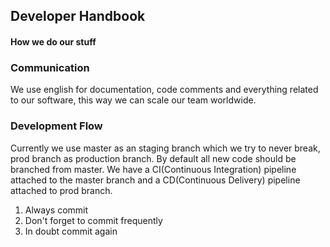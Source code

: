 ## Developer Handbook
#### How we do our stuff

### Communication
We use english for documentation, code comments and everything related to our software, this way we can scale our team worldwide.

### Development Flow
Currently we use master as an staging branch which we try to never break, prod branch as production branch. By default all new code should be branched from master.
We have a CI(Continuous Integration) pipeline attached to the master branch and a CD(Continuous Delivery) pipeline attached to prod branch.

1. Always commit
2. Don't forget to commit frequently
3. In doubt commit again

